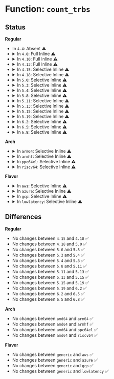 # Function: <code>count_trbs</code>

## Status
<b>Regular</b>
<ul>
<li>
In <code>4.4</code>: Absent ⚠️
</li>
<li>
<details>
<summary>In <code>4.8</code>: Full Inline ⚠️</summary>

**Collision:** Unique Static

**Inline:** Full

**Transformation:** False

**Instances:**

```
In drivers/usb/host/xhci-ring.c (ffffffff816b9cc1)
Location: drivers/usb/host/xhci-ring.c:2963
Inline: True
Inline callers:
  - drivers/usb/host/xhci-ring.c:xhci_queue_isoc_tx_prepare
  - drivers/usb/host/xhci-ring.c:xhci_queue_isoc_tx_prepare
  - drivers/usb/host/xhci-ring.c:xhci_queue_bulk_tx
  - drivers/usb/host/xhci-ring.c:xhci_queue_bulk_tx
```
</details>
</li>
<li>
<details>
<summary>In <code>4.10</code>: Full Inline ⚠️</summary>

**Collision:** Unique Static

**Inline:** Full

**Transformation:** False

**Instances:**

```
In drivers/usb/host/xhci-ring.c (ffffffff816e7f31)
Location: drivers/usb/host/xhci-ring.c:2864
Inline: True
Inline callers:
  - drivers/usb/host/xhci-ring.c:xhci_queue_isoc_tx_prepare
  - drivers/usb/host/xhci-ring.c:xhci_queue_isoc_tx_prepare
  - drivers/usb/host/xhci-ring.c:xhci_queue_bulk_tx
  - drivers/usb/host/xhci-ring.c:xhci_queue_bulk_tx
```
</details>
</li>
<li>
<details>
<summary>In <code>4.13</code>: Full Inline ⚠️</summary>

**Collision:** Unique Static

**Inline:** Full

**Transformation:** False

**Instances:**

```
In drivers/usb/host/xhci-ring.c (ffffffff816fc14d)
Location: drivers/usb/host/xhci-ring.c:2964
Inline: True
Inline callers:
  - drivers/usb/host/xhci-ring.c:xhci_queue_isoc_tx_prepare
  - drivers/usb/host/xhci-ring.c:xhci_queue_isoc_tx_prepare
  - drivers/usb/host/xhci-ring.c:xhci_queue_bulk_tx
  - drivers/usb/host/xhci-ring.c:xhci_queue_bulk_tx
```
</details>
</li>
<li>
<details>
<summary>In <code>4.15</code>: Selective Inline ⚠️</summary>

```c
unsigned int count_trbs(u64 addr, u64 len);
```

**Collision:** Unique Global

**Inline:** Selective

**Transformation:** False

**Instances:**

```
In drivers/usb/host/xhci-ring.c (ffffffff81768cbc)
Location: drivers/usb/host/xhci-ring.c:2968
Inline: True
Inline callers:
  - drivers/usb/host/xhci-ring.c:xhci_queue_isoc_tx_prepare
  - drivers/usb/host/xhci-ring.c:xhci_queue_isoc_tx_prepare
  - drivers/usb/host/xhci-ring.c:xhci_queue_bulk_tx
  - drivers/usb/host/xhci-ring.c:xhci_queue_bulk_tx
Direct callers:
  - drivers/usb/host/xhci-dbgcap.c:dbc_ep_queue
```
**Symbols:**

```
ffffffff81767e60-ffffffff81767e84: count_trbs (STB_GLOBAL)
```
</details>
</li>
<li>
<details>
<summary>In <code>4.18</code>: Selective Inline ⚠️</summary>

```c
unsigned int count_trbs(u64 addr, u64 len);
```

**Collision:** Unique Global

**Inline:** Selective

**Transformation:** False

**Instances:**

```
In drivers/usb/host/xhci-ring.c (ffffffff817a9f6e)
Location: drivers/usb/host/xhci-ring.c:2887
Inline: True
Inline callers:
  - drivers/usb/host/xhci-ring.c:xhci_queue_isoc_tx_prepare
  - drivers/usb/host/xhci-ring.c:xhci_queue_isoc_tx_prepare
  - drivers/usb/host/xhci-ring.c:xhci_queue_bulk_tx
  - drivers/usb/host/xhci-ring.c:xhci_queue_bulk_tx
Direct callers:
  - drivers/usb/host/xhci-dbgcap.c:dbc_ep_queue
```
**Symbols:**

```
ffffffff817a9140-ffffffff817a9164: count_trbs (STB_GLOBAL)
```
</details>
</li>
<li>
<details>
<summary>In <code>5.0</code>: Selective Inline ⚠️</summary>

```c
unsigned int count_trbs(u64 addr, u64 len);
```

**Collision:** Unique Global

**Inline:** Selective

**Transformation:** False

**Instances:**

```
In drivers/usb/host/xhci-ring.c (ffffffff817cff1e)
Location: drivers/usb/host/xhci-ring.c:2951
Inline: True
Inline callers:
  - drivers/usb/host/xhci-ring.c:xhci_queue_isoc_tx_prepare
  - drivers/usb/host/xhci-ring.c:xhci_queue_isoc_tx_prepare
  - drivers/usb/host/xhci-ring.c:xhci_queue_bulk_tx
  - drivers/usb/host/xhci-ring.c:xhci_queue_bulk_tx
Direct callers:
  - drivers/usb/host/xhci-dbgcap.c:dbc_ep_queue
```
**Symbols:**

```
ffffffff817cf0b0-ffffffff817cf0d4: count_trbs (STB_GLOBAL)
```
</details>
</li>
<li>
<details>
<summary>In <code>5.3</code>: Selective Inline ⚠️</summary>

```c
unsigned int count_trbs(u64 addr, u64 len);
```

**Collision:** Unique Global

**Inline:** Selective

**Transformation:** False

**Instances:**

```
In drivers/usb/host/xhci-ring.c (ffffffff818104f6)
Location: drivers/usb/host/xhci-ring.c:2997
Inline: True
Inline callers:
  - drivers/usb/host/xhci-ring.c:xhci_queue_isoc_tx_prepare
  - drivers/usb/host/xhci-ring.c:xhci_queue_isoc_tx
  - drivers/usb/host/xhci-ring.c:xhci_queue_bulk_tx
  - drivers/usb/host/xhci-ring.c:xhci_queue_bulk_tx
Direct callers:
  - drivers/usb/host/xhci-dbgcap.c:dbc_ep_queue
```
**Symbols:**

```
ffffffff8180f470-ffffffff8180f494: count_trbs (STB_GLOBAL)
```
</details>
</li>
<li>
<details>
<summary>In <code>5.4</code>: Selective Inline ⚠️</summary>

```c
unsigned int count_trbs(u64 addr, u64 len);
```

**Collision:** Unique Global

**Inline:** Selective

**Transformation:** False

**Instances:**

```
In drivers/usb/host/xhci-ring.c (ffffffff818416e6)
Location: drivers/usb/host/xhci-ring.c:3024
Inline: True
Inline callers:
  - drivers/usb/host/xhci-ring.c:xhci_queue_isoc_tx_prepare
  - drivers/usb/host/xhci-ring.c:xhci_queue_isoc_tx
  - drivers/usb/host/xhci-ring.c:xhci_queue_bulk_tx
  - drivers/usb/host/xhci-ring.c:xhci_queue_bulk_tx
Direct callers:
  - drivers/usb/host/xhci-dbgcap.c:dbc_ep_do_queue
```
**Symbols:**

```
ffffffff81840580-ffffffff818405a4: count_trbs (STB_GLOBAL)
```
</details>
</li>
<li>
<details>
<summary>In <code>5.8</code>: Selective Inline ⚠️</summary>

```c
unsigned int count_trbs(u64 addr, u64 len);
```

**Collision:** Unique Global

**Inline:** Selective

**Transformation:** False

**Instances:**

```
In drivers/usb/host/xhci-ring.c (ffffffff81915906)
Location: drivers/usb/host/xhci-ring.c:3070
Inline: True
Inline callers:
  - drivers/usb/host/xhci-ring.c:xhci_queue_isoc_tx_prepare
  - drivers/usb/host/xhci-ring.c:xhci_queue_isoc_tx
  - drivers/usb/host/xhci-ring.c:xhci_queue_bulk_tx
  - drivers/usb/host/xhci-ring.c:xhci_queue_bulk_tx
Direct callers:
  - drivers/usb/host/xhci-dbgcap.c:xhci_dbc_queue_bulk_tx
```
**Symbols:**

```
ffffffff81914ec0-ffffffff81914ee4: count_trbs (STB_GLOBAL)
```
</details>
</li>
<li>
<details>
<summary>In <code>5.11</code>: Selective Inline ⚠️</summary>

```c
unsigned int count_trbs(u64 addr, u64 len);
```

**Collision:** Unique Global

**Inline:** Selective

**Transformation:** False

**Instances:**

```
In drivers/usb/host/xhci-ring.c (ffffffff8191cef6)
Location: drivers/usb/host/xhci-ring.c:3080
Inline: True
Inline callers:
  - drivers/usb/host/xhci-ring.c:xhci_queue_isoc_tx_prepare
  - drivers/usb/host/xhci-ring.c:xhci_queue_isoc_tx
  - drivers/usb/host/xhci-ring.c:xhci_queue_bulk_tx
  - drivers/usb/host/xhci-ring.c:xhci_queue_bulk_tx
Direct callers:
  - drivers/usb/host/xhci-dbgcap.c:xhci_dbc_queue_bulk_tx
```
**Symbols:**

```
ffffffff8191c490-ffffffff8191c4b4: count_trbs (STB_GLOBAL)
```
</details>
</li>
<li>
<details>
<summary>In <code>5.13</code>: Selective Inline ⚠️</summary>

```c
unsigned int count_trbs(u64 addr, u64 len);
```

**Collision:** Unique Global

**Inline:** Selective

**Transformation:** False

**Instances:**

```
In drivers/usb/host/xhci-ring.c (ffffffff81901360)
Location: drivers/usb/host/xhci-ring.c:3269
Inline: True
Inline callers:
  - drivers/usb/host/xhci-ring.c:xhci_queue_isoc_tx_prepare
  - drivers/usb/host/xhci-ring.c:xhci_queue_isoc_tx
  - drivers/usb/host/xhci-ring.c:xhci_queue_bulk_tx
  - drivers/usb/host/xhci-ring.c:xhci_queue_bulk_tx
Direct callers:
  - drivers/usb/host/xhci-dbgcap.c:xhci_dbc_queue_bulk_tx
```
**Symbols:**

```
ffffffff81900890-ffffffff819008b4: count_trbs (STB_GLOBAL)
```
</details>
</li>
<li>
<details>
<summary>In <code>5.15</code>: Selective Inline ⚠️</summary>

```c
unsigned int count_trbs(u64 addr, u64 len);
```

**Collision:** Unique Global

**Inline:** Selective

**Transformation:** False

**Instances:**

```
In drivers/usb/host/xhci-ring.c (ffffffff819a0beb)
Location: drivers/usb/host/xhci-ring.c:3339
Inline: True
Inline callers:
  - drivers/usb/host/xhci-ring.c:xhci_queue_isoc_tx_prepare
  - drivers/usb/host/xhci-ring.c:xhci_queue_isoc_tx
  - drivers/usb/host/xhci-ring.c:xhci_queue_bulk_tx
  - drivers/usb/host/xhci-ring.c:xhci_queue_bulk_tx
Direct callers:
  - drivers/usb/host/xhci-dbgcap.c:xhci_dbc_queue_bulk_tx
```
**Symbols:**

```
ffffffff819a0030-ffffffff819a0054: count_trbs (STB_GLOBAL)
```
</details>
</li>
<li>
<details>
<summary>In <code>5.19</code>: Selective Inline ⚠️</summary>

```c
unsigned int count_trbs(u64 addr, u64 len);
```

**Collision:** Unique Global

**Inline:** Selective

**Transformation:** False

**Instances:**

```
In drivers/usb/host/xhci-ring.c (ffffffff81afe382)
Location: drivers/usb/host/xhci-ring.c:3274
Inline: True
Inline callers:
  - drivers/usb/host/xhci-ring.c:xhci_queue_isoc_tx_prepare
  - drivers/usb/host/xhci-ring.c:xhci_queue_isoc_tx
  - drivers/usb/host/xhci-ring.c:xhci_queue_bulk_tx
  - drivers/usb/host/xhci-ring.c:xhci_queue_bulk_tx
Direct callers:
  - drivers/usb/host/xhci-dbgcap.c:xhci_dbc_queue_bulk_tx
```
**Symbols:**

```
ffffffff81afd6f0-ffffffff81afd71e: count_trbs (STB_GLOBAL)
```
</details>
</li>
<li>
<details>
<summary>In <code>6.2</code>: Selective Inline ⚠️</summary>

```c
unsigned int count_trbs(u64 addr, u64 len);
```

**Collision:** Unique Global

**Inline:** Selective

**Transformation:** False

**Instances:**

```
In drivers/usb/host/xhci-ring.c (ffffffff81c8d132)
Location: drivers/usb/host/xhci-ring.c:3281
Inline: True
Inline callers:
  - drivers/usb/host/xhci-ring.c:xhci_queue_isoc_tx_prepare
  - drivers/usb/host/xhci-ring.c:xhci_queue_isoc_tx
  - drivers/usb/host/xhci-ring.c:xhci_queue_bulk_tx
  - drivers/usb/host/xhci-ring.c:xhci_queue_bulk_tx
Direct callers:
  - drivers/usb/host/xhci-dbgcap.c:xhci_dbc_queue_bulk_tx
```
**Symbols:**

```
ffffffff81c8c400-ffffffff81c8c42e: count_trbs (STB_GLOBAL)
```
</details>
</li>
<li>
<details>
<summary>In <code>6.5</code>: Selective Inline ⚠️</summary>

```c
unsigned int count_trbs(u64 addr, u64 len);
```

**Collision:** Unique Global

**Inline:** Selective

**Transformation:** False

**Instances:**

```
In drivers/usb/host/xhci-ring.c (ffffffff81cf3cb2)
Location: drivers/usb/host/xhci-ring.c:3301
Inline: True
Inline callers:
  - drivers/usb/host/xhci-ring.c:xhci_queue_isoc_tx_prepare
  - drivers/usb/host/xhci-ring.c:xhci_queue_isoc_tx
  - drivers/usb/host/xhci-ring.c:xhci_queue_bulk_tx
  - drivers/usb/host/xhci-ring.c:xhci_queue_bulk_tx
Direct callers:
  - drivers/usb/host/xhci-dbgcap.c:xhci_dbc_queue_bulk_tx
```
**Symbols:**

```
ffffffff81cf2f90-ffffffff81cf2fbe: count_trbs (STB_GLOBAL)
```
</details>
</li>
<li>
<details>
<summary>In <code>6.8</code>: Selective Inline ⚠️</summary>

```c
unsigned int count_trbs(u64 addr, u64 len);
```

**Collision:** Unique Global

**Inline:** Selective

**Transformation:** False

**Instances:**

```
In drivers/usb/host/xhci-ring.c (ffffffff81da95f2)
Location: drivers/usb/host/xhci-ring.c:3344
Inline: True
Inline callers:
  - drivers/usb/host/xhci-ring.c:xhci_queue_isoc_tx_prepare
  - drivers/usb/host/xhci-ring.c:xhci_queue_isoc_tx
  - drivers/usb/host/xhci-ring.c:xhci_queue_bulk_tx
  - drivers/usb/host/xhci-ring.c:xhci_queue_bulk_tx
Direct callers:
  - drivers/usb/host/xhci-dbgcap.c:xhci_dbc_queue_bulk_tx
```
**Symbols:**

```
ffffffff81da88d0-ffffffff81da88fe: count_trbs (STB_GLOBAL)
```
</details>
</li>
</ul>
<b>Arch</b>
<ul>
<li>
<details>
<summary>In <code>arm64</code>: Selective Inline ⚠️</summary>

```c
unsigned int count_trbs(u64 addr, u64 len);
```

**Collision:** Unique Global

**Inline:** Selective

**Transformation:** False

**Instances:**

```
In drivers/usb/host/xhci-ring.c (ffff800010a803d8)
Location: drivers/usb/host/xhci-ring.c:3024
Inline: True
Inline callers:
  - drivers/usb/host/xhci-ring.c:xhci_queue_isoc_tx_prepare
  - drivers/usb/host/xhci-ring.c:xhci_queue_isoc_tx
  - drivers/usb/host/xhci-ring.c:xhci_queue_bulk_tx
  - drivers/usb/host/xhci-ring.c:xhci_queue_bulk_tx
Direct callers:
  - drivers/usb/host/xhci-dbgcap.c:dbc_ep_queue
```
**Symbols:**

```
ffff800010a7f338-ffff800010a7f378: count_trbs (STB_GLOBAL)
```
</details>
</li>
<li>
<details>
<summary>In <code>armhf</code>: Selective Inline ⚠️</summary>

```c
unsigned int count_trbs(u64 addr, u64 len);
```

**Collision:** Unique Global

**Inline:** Selective

**Transformation:** False

**Instances:**

```
In drivers/usb/host/xhci-ring.c (c0b537e8)
Location: drivers/usb/host/xhci-ring.c:3024
Inline: True
Inline callers:
  - drivers/usb/host/xhci-ring.c:xhci_queue_isoc_tx_prepare
  - drivers/usb/host/xhci-ring.c:xhci_queue_isoc_tx
  - drivers/usb/host/xhci-ring.c:xhci_queue_bulk_tx
  - drivers/usb/host/xhci-ring.c:xhci_queue_bulk_tx
Direct callers:
  - drivers/usb/host/xhci-dbgcap.c:dbc_ep_do_queue
```
**Symbols:**

```
c0b526b4-c0b526fc: count_trbs (STB_GLOBAL)
```
</details>
</li>
<li>
<details>
<summary>In <code>ppc64el</code>: Selective Inline ⚠️</summary>

```c
unsigned int count_trbs(u64 addr, u64 len);
```

**Collision:** Unique Global

**Inline:** Selective

**Transformation:** False

**Instances:**

```
In drivers/usb/host/xhci-ring.c (c000000000b592a0)
Location: drivers/usb/host/xhci-ring.c:3024
Inline: True
Inline callers:
  - drivers/usb/host/xhci-ring.c:xhci_queue_isoc_tx_prepare
  - drivers/usb/host/xhci-ring.c:xhci_queue_isoc_tx
  - drivers/usb/host/xhci-ring.c:xhci_queue_bulk_tx
  - drivers/usb/host/xhci-ring.c:xhci_queue_bulk_tx
Direct callers:
  - drivers/usb/host/xhci-dbgcap.c:dbc_ep_queue
```
**Symbols:**

```
c000000000b57f30-c000000000b57f60: count_trbs (STB_GLOBAL)
```
</details>
</li>
<li>
<details>
<summary>In <code>riscv64</code>: Selective Inline ⚠️</summary>

```c
unsigned int count_trbs(u64 addr, u64 len);
```

**Collision:** Unique Global

**Inline:** Selective

**Transformation:** False

**Instances:**

```
In drivers/usb/host/xhci-ring.c (ffffffe000696cf2)
Location: drivers/usb/host/xhci-ring.c:3024
Inline: True
Inline callers:
  - drivers/usb/host/xhci-ring.c:xhci_queue_isoc_tx_prepare
  - drivers/usb/host/xhci-ring.c:xhci_queue_isoc_tx
  - drivers/usb/host/xhci-ring.c:xhci_queue_bulk_tx
  - drivers/usb/host/xhci-ring.c:xhci_queue_bulk_tx
Direct callers:
  - drivers/usb/host/xhci-dbgcap.c:dbc_ep_queue
```
**Symbols:**

```
ffffffe000695ea4-ffffffe000695ee2: count_trbs (STB_GLOBAL)
```
</details>
</li>
</ul>
<b>Flavor</b>
<ul>
<li>
<details>
<summary>In <code>aws</code>: Selective Inline ⚠️</summary>

```c
unsigned int count_trbs(u64 addr, u64 len);
```

**Collision:** Unique Global

**Inline:** Selective

**Transformation:** False

**Instances:**

```
In drivers/usb/host/xhci-ring.c (ffffffff817f9a96)
Location: drivers/usb/host/xhci-ring.c:3024
Inline: True
Inline callers:
  - drivers/usb/host/xhci-ring.c:xhci_queue_isoc_tx_prepare
  - drivers/usb/host/xhci-ring.c:xhci_queue_isoc_tx
  - drivers/usb/host/xhci-ring.c:xhci_queue_bulk_tx
  - drivers/usb/host/xhci-ring.c:xhci_queue_bulk_tx
```
**Symbols:**

```
ffffffff817f8930-ffffffff817f8954: count_trbs (STB_GLOBAL)
```
</details>
</li>
<li>
<details>
<summary>In <code>azure</code>: Selective Inline ⚠️</summary>

```c
unsigned int count_trbs(u64 addr, u64 len);
```

**Collision:** Unique Global

**Inline:** Selective

**Transformation:** False

**Instances:**

```
In drivers/usb/host/xhci-ring.c (ffffffff817bec36)
Location: drivers/usb/host/xhci-ring.c:3024
Inline: True
Inline callers:
  - drivers/usb/host/xhci-ring.c:xhci_queue_isoc_tx_prepare
  - drivers/usb/host/xhci-ring.c:xhci_queue_isoc_tx
  - drivers/usb/host/xhci-ring.c:xhci_queue_bulk_tx
  - drivers/usb/host/xhci-ring.c:xhci_queue_bulk_tx
Direct callers:
  - drivers/usb/host/xhci-dbgcap.c:dbc_ep_do_queue
```
**Symbols:**

```
ffffffff817bdad0-ffffffff817bdaf4: count_trbs (STB_GLOBAL)
```
</details>
</li>
<li>
<details>
<summary>In <code>gcp</code>: Selective Inline ⚠️</summary>

```c
unsigned int count_trbs(u64 addr, u64 len);
```

**Collision:** Unique Global

**Inline:** Selective

**Transformation:** False

**Instances:**

```
In drivers/usb/host/xhci-ring.c (ffffffff81836566)
Location: drivers/usb/host/xhci-ring.c:3024
Inline: True
Inline callers:
  - drivers/usb/host/xhci-ring.c:xhci_queue_isoc_tx_prepare
  - drivers/usb/host/xhci-ring.c:xhci_queue_isoc_tx
  - drivers/usb/host/xhci-ring.c:xhci_queue_bulk_tx
  - drivers/usb/host/xhci-ring.c:xhci_queue_bulk_tx
Direct callers:
  - drivers/usb/host/xhci-dbgcap.c:dbc_ep_do_queue
```
**Symbols:**

```
ffffffff81835400-ffffffff81835424: count_trbs (STB_GLOBAL)
```
</details>
</li>
<li>
<details>
<summary>In <code>lowlatency</code>: Selective Inline ⚠️</summary>

```c
unsigned int count_trbs(u64 addr, u64 len);
```

**Collision:** Unique Global

**Inline:** Selective

**Transformation:** False

**Instances:**

```
In drivers/usb/host/xhci-ring.c (ffffffff818508e6)
Location: drivers/usb/host/xhci-ring.c:3024
Inline: True
Inline callers:
  - drivers/usb/host/xhci-ring.c:xhci_queue_isoc_tx_prepare
  - drivers/usb/host/xhci-ring.c:xhci_queue_isoc_tx
  - drivers/usb/host/xhci-ring.c:xhci_queue_bulk_tx
  - drivers/usb/host/xhci-ring.c:xhci_queue_bulk_tx
Direct callers:
  - drivers/usb/host/xhci-dbgcap.c:dbc_ep_do_queue
```
**Symbols:**

```
ffffffff8184f720-ffffffff8184f744: count_trbs (STB_GLOBAL)
```
</details>
</li>
</ul>

## Differences
<b>Regular</b>
<ul>
<li>
No changes between <code>4.15</code> and <code>4.18</code> ✅
</li>
<li>
No changes between <code>4.18</code> and <code>5.0</code> ✅
</li>
<li>
No changes between <code>5.0</code> and <code>5.3</code> ✅
</li>
<li>
No changes between <code>5.3</code> and <code>5.4</code> ✅
</li>
<li>
No changes between <code>5.4</code> and <code>5.8</code> ✅
</li>
<li>
No changes between <code>5.8</code> and <code>5.11</code> ✅
</li>
<li>
No changes between <code>5.11</code> and <code>5.13</code> ✅
</li>
<li>
No changes between <code>5.13</code> and <code>5.15</code> ✅
</li>
<li>
No changes between <code>5.15</code> and <code>5.19</code> ✅
</li>
<li>
No changes between <code>5.19</code> and <code>6.2</code> ✅
</li>
<li>
No changes between <code>6.2</code> and <code>6.5</code> ✅
</li>
<li>
No changes between <code>6.5</code> and <code>6.8</code> ✅
</li>
</ul>
<b>Arch</b>
<ul>
<li>
No changes between <code>amd64</code> and <code>arm64</code> ✅
</li>
<li>
No changes between <code>amd64</code> and <code>armhf</code> ✅
</li>
<li>
No changes between <code>amd64</code> and <code>ppc64el</code> ✅
</li>
<li>
No changes between <code>amd64</code> and <code>riscv64</code> ✅
</li>
</ul>
<b>Flavor</b>
<ul>
<li>
No changes between <code>generic</code> and <code>aws</code> ✅
</li>
<li>
No changes between <code>generic</code> and <code>azure</code> ✅
</li>
<li>
No changes between <code>generic</code> and <code>gcp</code> ✅
</li>
<li>
No changes between <code>generic</code> and <code>lowlatency</code> ✅
</li>
</ul>
